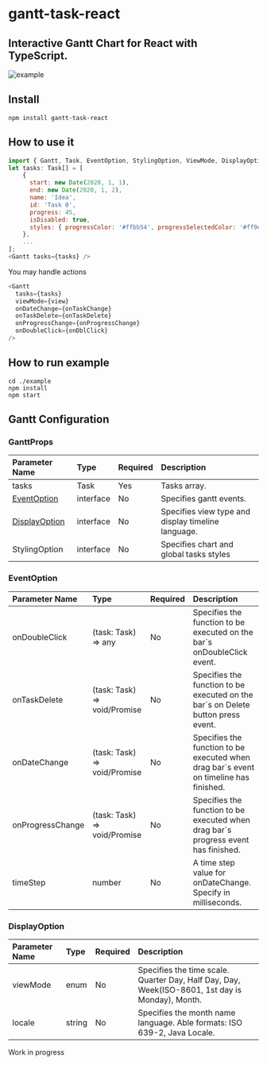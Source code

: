 # gantt-task-react

## Interactive Gantt Chart for React with TypeScript.

![example](https://user-images.githubusercontent.com/26743903/88215863-f35d5f00-cc64-11ea-81db-e829e6e9b5c8.png)

## Install

```
npm install gantt-task-react
```

## How to use it

```javascript
import { Gantt, Task, EventOption, StylingOption, ViewMode, DisplayOption } from 'gantt-task-react';
let tasks: Task[] = [
    {
      start: new Date(2020, 1, 1),
      end: new Date(2020, 1, 2),
      name: 'Idea',
      id: 'Task 0',
      progress: 45,
      isDisabled: true,
      styles: { progressColor: '#ffbb54', progressSelectedColor: '#ff9e0d' },
    },
    ...
];
<Gantt tasks={tasks} />
```

You may handle actions

```javascript
<Gantt
  tasks={tasks}
  viewMode={view}
  onDateChange={onTaskChange}
  onTaskDelete={onTaskDelete}
  onProgressChange={onProgressChange}
  onDoubleClick={onDblClick}
/>
```

## How to run example

```
cd ./example
npm install
npm start
```

## Gantt Configuration

### GanttProps

| Parameter Name                  | Type      | Required | Description                                        |
| :------------------------------ | :-------- | :------- | :------------------------------------------------- |
| tasks                           | Task      | Yes      | Tasks array.                                       |
| [EventOption](#EventOption)     | interface | No       | Specifies gantt events.                            |
| [DisplayOption](#DisplayOption) | interface | No       | Specifies view type and display timeline language. |
| StylingOption                   | interface | No       | Specifies chart and global tasks styles            |

### EventOption

| Parameter Name   | Type                              | Required | Description                                                                           |
| :--------------- | :-------------------------------- | :------- | :------------------------------------------------------------------------------------ |
| onDoubleClick    | (task: Task) => any               | No       | Specifies the function to be executed on the bar`s onDoubleClick event.               |
| onTaskDelete     | (task: Task) => void/Promise<any> | No       | Specifies the function to be executed on the bar`s on Delete button press event.      |
| onDateChange     | (task: Task) => void/Promise<any> | No       | Specifies the function to be executed when drag bar`s event on timeline has finished. |
| onProgressChange | (task: Task) => void/Promise<any> | No       | Specifies the function to be executed when drag bar`s progress event has finished.    |
| timeStep         | number                            | No       | A time step value for onDateChange. Specify in milliseconds.                          |

### DisplayOption

| Parameter Name | Type   | Required | Description                                                                                     |
| :------------- | :----- | :------- | :---------------------------------------------------------------------------------------------- |
| viewMode       | enum   | No       | Specifies the time scale. Quarter Day, Half Day, Day, Week(ISO-8601, 1st day is Monday), Month. |
| locale         | string | No       | Specifies the month name language. Able formats: ISO 639-2, Java Locale.                        |

Work in progress
